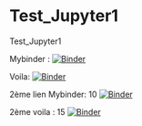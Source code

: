 # Test_Jupyter1
Test_Jupyter1

Mybinder :
[![Binder](https://mybinder.org/badge_logo.svg)](https://mybinder.org/v2/gh/dfialaire/Test_Jupyter1/HEAD)

Voila:
[![Binder](https://mybinder.org/badge_logo.svg)](https://mybinder.org/v2/gh/dfialaire/Test_Jupyter1/HEAD?urlpath=%2Fvoila%2Frender%2F4_2_1_CSV_Jupyter-Copy2.ipynb)

2ème lien Mybinder: 10
[![Binder](https://mybinder.org/badge_logo.svg)](https://mybinder.org/v2/gh/dfialaire/Test_Jupyter1/HEAD)

2ème voila : 15
[![Binder](https://mybinder.org/badge_logo.svg)](https://mybinder.org/v2/gh/dfialaire/Test_Jupyter1/HEAD?urlpath=%2Fvoila%2Frender%2F4_2_1_CSV_Jupyter_Copy15.ipynb)

